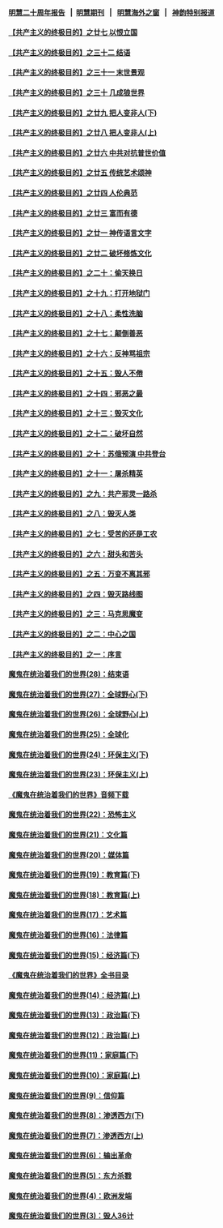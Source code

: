 #### [明慧二十周年报告](https://github.com/gfw-breaker/mh-reports/blob/master/README.md?t=07122035) &nbsp;&nbsp;|&nbsp;&nbsp;[明慧期刊](https://github.com/gfw-breaker/mh-qikan) &nbsp;&nbsp;|&nbsp;&nbsp; [明慧海外之窗](https://github.com/gfw-breaker/mh-news/blob/master/README.md?t=07122035) &nbsp;&nbsp;|&nbsp;&nbsp; [神韵特别报道](https://github.com/gfw-breaker/mh-news/blob/master/shenyun.md?t=07122035) 

#### [【共产主义的终极目的】之廿七 以恨立国](../pages/nsc422/n11336944.md?t=07122035) 

#### [【共产主义的终极目的】之三十二 结语](../pages/nsc422/n11360535.md?t=07122035) 

#### [【共产主义的终极目的】之三十一 末世景观](../pages/nsc422/n11351129.md?t=07122035) 

#### [【共产主义的终极目的】之三十 几成狼世界](../pages/nsc422/n11348280.md?t=07122035) 

#### [【共产主义的终极目的】之廿九 把人变非人(下)](../pages/nsc422/n11344140.md?t=07122035) 

#### [【共产主义的终极目的】之廿八 把人变非人(上)](../pages/nsc422/n11340492.md?t=07122035) 

#### [【共产主义的终极目的】之廿六 中共对抗普世价值](../pages/nsc422/n11324785.md?t=07122035) 

#### [【共产主义的终极目的】之廿五 传统艺术颂神](../pages/nsc422/n11296396.md?t=07122035) 

#### [【共产主义的终极目的】之廿四 人伦典范](../pages/nsc422/n11296397.md?t=07122035) 

#### [【共产主义的终极目的】之廿三 富而有德](../pages/nsc422/n11283598.md?t=07122035) 

#### [【共产主义的终极目的】之廿一 神传语言文字](../pages/nsc422/n11263265.md?t=07122035) 

#### [【共产主义的终极目的】之廿二 破坏修炼文化](../pages/nsc422/n11245728.md?t=07122035) 

#### [【共产主义的终极目的】之二十：偷天换日](../pages/nsc422/n11238846.md?t=07122035) 

#### [【共产主义的终极目的】之十九：打开地狱门](../pages/nsc422/n11206376.md?t=07122035) 

#### [【共产主义的终极目的】之十八：柔性洗脑](../pages/nsc422/n11199994.md?t=07122035) 

#### [【共产主义的终极目的】之十七：颠倒善恶](../pages/nsc422/n11179782.md?t=07122035) 

#### [【共产主义的终极目的】之十六：反神骂祖宗](../pages/nsc422/n11166798.md?t=07122035) 

#### [【共产主义的终极目的】之十五：毁人不倦](../pages/nsc422/n11166792.md?t=07122035) 

#### [【共产主义的终极目的】之十四：邪恶之最](../pages/nsc422/n11150249.md?t=07122035) 

#### [【共产主义的终极目的】之十三：毁灭文化](../pages/nsc422/n11135227.md?t=07122035) 

#### [【共产主义的终极目的】之十二：破坏自然](../pages/nsc422/n11135214.md?t=07122035) 

#### [【共产主义的终极目的】之十：苏俄预演 中共登台](../pages/nsc422/n11118424.md?t=07122035) 

#### [【共产主义的终极目的】之十一：屠杀精英](../pages/nsc422/n11118442.md?t=07122035) 

#### [【共产主义的终极目的】之九：共产邪灵一路杀](../pages/nsc422/n11114139.md?t=07122035) 

#### [【共产主义的终极目的】之八：毁灭人类](../pages/nsc422/n11108503.md?t=07122035) 

#### [【共产主义的终极目的】之七：受苦的还是工农](../pages/nsc422/n11101809.md?t=07122035) 

#### [【共产主义的终极目的】之六：甜头和苦头](../pages/nsc422/n11096971.md?t=07122035) 

#### [【共产主义的终极目的】之五：万变不离其邪](../pages/nsc422/n11091285.md?t=07122035) 

#### [【共产主义的终极目的】之四：毁灭路线图](../pages/nsc422/n11086284.md?t=07122035) 

#### [【共产主义的终极目的】之三：马克思魔变](../pages/nsc422/n11061941.md?t=07122035) 

#### [【共产主义的终极目的】之二：中心之国](../pages/nsc422/n11047728.md?t=07122035) 

#### [【共产主义的终极目的】之一：序言](../pages/nsc422/n11086077.md?t=07122035) 

#### [魔鬼在统治着我们的世界(28)：结束语](../pages/nsc422/n10936246.md?t=07122035) 

#### [魔鬼在统治着我们的世界(27)：全球野心(下)](../pages/nsc422/n10928319.md?t=07122035) 

#### [魔鬼在统治着我们的世界(26)：全球野心(上)](../pages/nsc422/n10900318.md?t=07122035) 

#### [魔鬼在统治着我们的世界(25)：全球化](../pages/nsc422/n10788205.md?t=07122035) 

#### [魔鬼在统治着我们的世界(24)：环保主义(下)](../pages/nsc422/n10695307.md?t=07122035) 

#### [魔鬼在统治着我们的世界(23)：环保主义(上)](../pages/nsc422/n10688613.md?t=07122035) 

#### [《魔鬼在统治着我们的世界》音频下载](../pages/nsc422/n10635553.md?t=07122035) 

#### [魔鬼在统治着我们的世界(22)：恐怖主义](../pages/nsc422/n10614727.md?t=07122035) 

#### [魔鬼在统治着我们的世界(21)：文化篇](../pages/nsc422/n10597706.md?t=07122035) 

#### [魔鬼在统治着我们的世界(20)：媒体篇](../pages/nsc422/n10586579.md?t=07122035) 

#### [魔鬼在统治着我们的世界(19)：教育篇(下)](../pages/nsc422/n10564808.md?t=07122035) 

#### [魔鬼在统治着我们的世界(18)：教育篇(上)](../pages/nsc422/n10526970.md?t=07122035) 

#### [魔鬼在统治着我们的世界(17)：艺术篇](../pages/nsc422/n10499093.md?t=07122035) 

#### [魔鬼在统治着我们的世界(16)：法律篇](../pages/nsc422/n10485969.md?t=07122035) 

#### [魔鬼在统治着我们的世界(15)：经济篇(下)](../pages/nsc422/n10469975.md?t=07122035) 

#### [《魔鬼在统治着我们的世界》全书目录](../pages/nsc422/n10464261.md?t=07122035) 

#### [魔鬼在统治着我们的世界(14)：经济篇(上)](../pages/nsc422/n10457370.md?t=07122035) 

#### [魔鬼在统治着我们的世界(13)：政治篇(下)](../pages/nsc422/n10448270.md?t=07122035) 

#### [魔鬼在统治着我们的世界(12)：政治篇(上)](../pages/nsc422/n10444576.md?t=07122035) 

#### [魔鬼在统治着我们的世界(11)：家庭篇(下)](../pages/nsc422/n10440961.md?t=07122035) 

#### [魔鬼在统治着我们的世界(10)：家庭篇(上)](../pages/nsc422/n10435448.md?t=07122035) 

#### [魔鬼在统治着我们的世界(9)：信仰篇](../pages/nsc422/n10432159.md?t=07122035) 

#### [魔鬼在统治着我们的世界(8)：渗透西方(下)](../pages/nsc422/n10429603.md?t=07122035) 

#### [魔鬼在统治着我们的世界(7)：渗透西方(上)](../pages/nsc422/n10426013.md?t=07122035) 

#### [魔鬼在统治着我们的世界(6)：输出革命](../pages/nsc422/n10421536.md?t=07122035) 

#### [魔鬼在统治着我们的世界(5)：东方杀戮](../pages/nsc422/n10417707.md?t=07122035) 

#### [魔鬼在统治着我们的世界(4)：欧洲发端](../pages/nsc422/n10414890.md?t=07122035) 

#### [魔鬼在统治着我们的世界(3)：毁人36计](../pages/nsc422/n10411583.md?t=07122035) 

